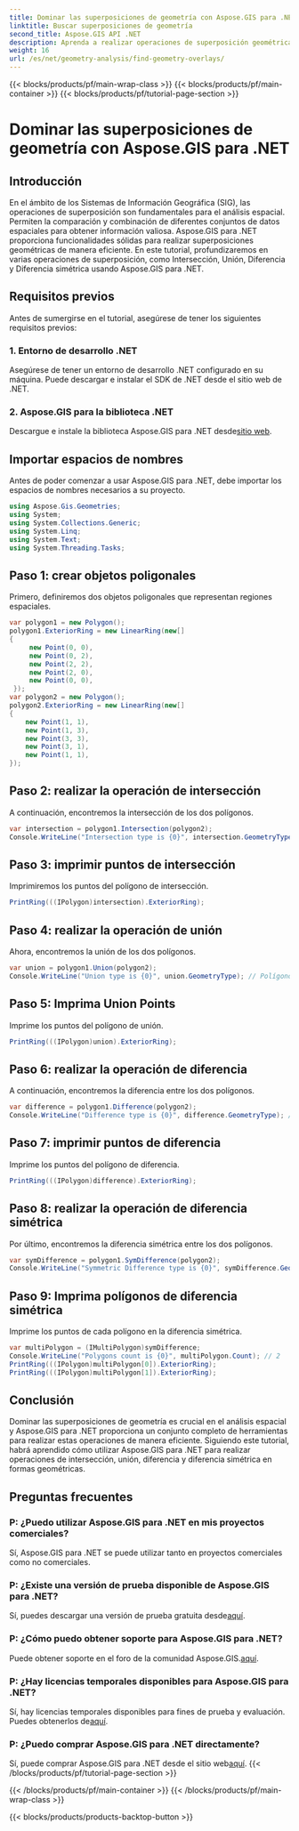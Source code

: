 ```yaml
---
title: Dominar las superposiciones de geometría con Aspose.GIS para .NET
linktitle: Buscar superposiciones de geometría
second_title: Aspose.GIS API .NET
description: Aprenda a realizar operaciones de superposición geométrica utilizando Aspose.GIS para .NET. Dominar operaciones de intersección, unión, diferencia y diferencia simétrica.
weight: 16
url: /es/net/geometry-analysis/find-geometry-overlays/
---
```


{{< blocks/products/pf/main-wrap-class >}}
{{< blocks/products/pf/main-container >}}
{{< blocks/products/pf/tutorial-page-section >}}

# Dominar las superposiciones de geometría con Aspose.GIS para .NET

## Introducción
En el ámbito de los Sistemas de Información Geográfica (SIG), las operaciones de superposición son fundamentales para el análisis espacial. Permiten la comparación y combinación de diferentes conjuntos de datos espaciales para obtener información valiosa. Aspose.GIS para .NET proporciona funcionalidades sólidas para realizar superposiciones geométricas de manera eficiente. En este tutorial, profundizaremos en varias operaciones de superposición, como Intersección, Unión, Diferencia y Diferencia simétrica usando Aspose.GIS para .NET.
## Requisitos previos
Antes de sumergirse en el tutorial, asegúrese de tener los siguientes requisitos previos:
### 1. Entorno de desarrollo .NET
Asegúrese de tener un entorno de desarrollo .NET configurado en su máquina. Puede descargar e instalar el SDK de .NET desde el sitio web de .NET.
### 2. Aspose.GIS para la biblioteca .NET
 Descargue e instale la biblioteca Aspose.GIS para .NET desde[sitio web](https://releases.aspose.com/gis/net/).
## Importar espacios de nombres
Antes de poder comenzar a usar Aspose.GIS para .NET, debe importar los espacios de nombres necesarios a su proyecto.
```csharp
using Aspose.Gis.Geometries;
using System;
using System.Collections.Generic;
using System.Linq;
using System.Text;
using System.Threading.Tasks;
```

## Paso 1: crear objetos poligonales
Primero, definiremos dos objetos poligonales que representan regiones espaciales.
```csharp
var polygon1 = new Polygon();
polygon1.ExteriorRing = new LinearRing(new[]
{
	 new Point(0, 0),
	 new Point(0, 2),
	 new Point(2, 2),
	 new Point(2, 0),
	 new Point(0, 0),
 });
var polygon2 = new Polygon();
polygon2.ExteriorRing = new LinearRing(new[]
{
	new Point(1, 1),
	new Point(1, 3),
	new Point(3, 3),
	new Point(3, 1),
	new Point(1, 1),
});
```
## Paso 2: realizar la operación de intersección
A continuación, encontremos la intersección de los dos polígonos.
```csharp
var intersection = polygon1.Intersection(polygon2);
Console.WriteLine("Intersection type is {0}", intersection.GeometryType); // Polígono
```
## Paso 3: imprimir puntos de intersección
Imprimiremos los puntos del polígono de intersección.
```csharp
PrintRing(((IPolygon)intersection).ExteriorRing);
```
## Paso 4: realizar la operación de unión
Ahora, encontremos la unión de los dos polígonos.
```csharp
var union = polygon1.Union(polygon2);
Console.WriteLine("Union type is {0}", union.GeometryType); // Polígono
```
## Paso 5: Imprima Union Points
Imprime los puntos del polígono de unión.
```csharp
PrintRing(((IPolygon)union).ExteriorRing);
```
## Paso 6: realizar la operación de diferencia
A continuación, encontremos la diferencia entre los dos polígonos.
```csharp
var difference = polygon1.Difference(polygon2);
Console.WriteLine("Difference type is {0}", difference.GeometryType); // Polígono
```
## Paso 7: imprimir puntos de diferencia
Imprime los puntos del polígono de diferencia.
```csharp
PrintRing(((IPolygon)difference).ExteriorRing);
```
## Paso 8: realizar la operación de diferencia simétrica
Por último, encontremos la diferencia simétrica entre los dos polígonos.
```csharp
var symDifference = polygon1.SymDifference(polygon2);
Console.WriteLine("Symmetric Difference type is {0}", symDifference.GeometryType); // Multipolígono
```
## Paso 9: Imprima polígonos de diferencia simétrica
Imprime los puntos de cada polígono en la diferencia simétrica.
```csharp
var multiPolygon = (IMultiPolygon)symDifference;
Console.WriteLine("Polygons count is {0}", multiPolygon.Count); // 2
PrintRing(((IPolygon)multiPolygon[0]).ExteriorRing);
PrintRing(((IPolygon)multiPolygon[1]).ExteriorRing);
```
## Conclusión
Dominar las superposiciones de geometría es crucial en el análisis espacial y Aspose.GIS para .NET proporciona un conjunto completo de herramientas para realizar estas operaciones de manera eficiente. Siguiendo este tutorial, habrá aprendido cómo utilizar Aspose.GIS para .NET para realizar operaciones de intersección, unión, diferencia y diferencia simétrica en formas geométricas.
## Preguntas frecuentes
### P: ¿Puedo utilizar Aspose.GIS para .NET en mis proyectos comerciales?
Sí, Aspose.GIS para .NET se puede utilizar tanto en proyectos comerciales como no comerciales.
### P: ¿Existe una versión de prueba disponible de Aspose.GIS para .NET?
 Sí, puedes descargar una versión de prueba gratuita desde[aquí](https://releases.aspose.com/).
### P: ¿Cómo puedo obtener soporte para Aspose.GIS para .NET?
 Puede obtener soporte en el foro de la comunidad Aspose.GIS.[aquí](https://forum.aspose.com/c/gis/33).
### P: ¿Hay licencias temporales disponibles para Aspose.GIS para .NET?
 Sí, hay licencias temporales disponibles para fines de prueba y evaluación. Puedes obtenerlos de[aquí](https://purchase.aspose.com/temporary-license/).
### P: ¿Puedo comprar Aspose.GIS para .NET directamente?
 Sí, puede comprar Aspose.GIS para .NET desde el sitio web[aquí](https://purchase.aspose.com/buy).
{{< /blocks/products/pf/tutorial-page-section >}}

{{< /blocks/products/pf/main-container >}}
{{< /blocks/products/pf/main-wrap-class >}}

{{< blocks/products/products-backtop-button >}}
